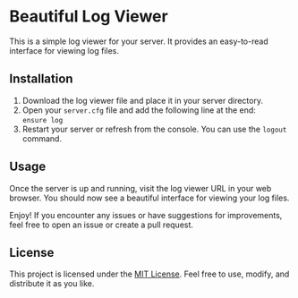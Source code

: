 <body>
    <div class="log-container">
        <h1>Beautiful Log Viewer</h1>
        <p>This is a simple log viewer for your server. It provides an easy-to-read interface for viewing log files.</p>
        <h2>Installation</h2>
        <ol>
            <li>Download the log viewer file and place it in your server directory.</li>
            <li>Open your <code>server.cfg</code> file and add the following line at the end: <br><code>ensure log</code></li>
            <li>Restart your server or refresh from the console. You can use the <code>logout</code> command.</li>
        </ol>
        <h2>Usage</h2>
        <p>Once the server is up and running, visit the log viewer URL in your web browser. You should now see a beautiful interface for viewing your log files.</p>
        <p>Enjoy! If you encounter any issues or have suggestions for improvements, feel free to open an issue or create a pull request.</p>
        <h2>License</h2>
        <p>This project is licensed under the <a href="LICENSE">MIT License</a>. Feel free to use, modify, and distribute it as you like.</p>
    </div>
</body>
